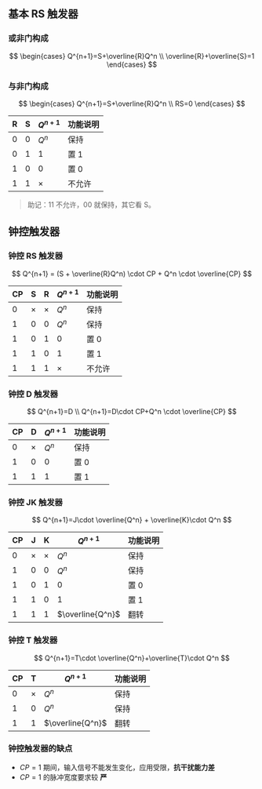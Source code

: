 ## 基本 RS 触发器

### 或非门构成

$$
\begin{cases}
Q^{n+1}=S+\overline{R}Q^n \\
\overline{R}+\overline{S}=1
\end{cases}
$$



### 与非门构成

$$
\begin{cases}
Q^{n+1}=S+\overline{R}Q^n \\
RS=0
\end{cases}
$$

| R    | S    | $Q^{n+1}$ | 功能说明 |
| ---- | ---- | --------- | -------- |
| 0    | 0    | $Q^n$     | 保持     |
| 0    | 1    | 1         | 置 1     |
| 1    | 0    | 0         | 置 0     |
| 1    | 1    | ×         | 不允许   |

> 助记：11 不允许，00 就保持，其它看 S。

## 钟控触发器

### 钟控 RS 触发器

$$
Q^{n+1} = (S + \overline{R}Q^n) \cdot CP + Q^n \cdot \overline{CP}
$$

| CP   | S    | R    | $Q^{n+1}$ | 功能说明 |
| ---- | ---- | ---- | --------- | -------- |
| 0    | ×    | ×    | $Q^n$     | 保持     |
| 1    | 0    | 0    | $Q^n$     | 保持     |
| 1    | 0    | 1    | 0         | 置 0     |
| 1    | 1    | 0    | 1         | 置 1     |
| 1    | 1    | 1    | ×         | 不允许   |

### 钟控 D 触发器

$$
Q^{n+1}=D \\
Q^{n+1}=D\cdot CP+Q^n \cdot \overline{CP}
$$

| CP   | D    | $Q^{n+1}$ | 功能说明 |
| ---- | ---- | --------- | -------- |
| 0    | ×    | $Q^n$     | 保持     |
| 1    | 0    | 0         | 置 0     |
| 1    | 1    | 1         | 置 1     |

### 钟控 JK 触发器

$$
Q^{n+1}=J\cdot \overline{Q^n} + \overline{K}\cdot Q^n
$$

| CP   | J    | K    | $Q^{n+1}$        | 功能说明 |
| ---- | ---- | ---- | ---------------- | -------- |
| 0    | ×    | ×    | $Q^n$            | 保持     |
| 1    | 0    | 0    | $Q^n$            | 保持     |
| 1    | 0    | 1    | 0                | 置 0     |
| 1    | 1    | 0    | 1                | 置 1     |
| 1    | 1    | 1    | $\overline{Q^n}$ | 翻转     |

### 钟控 T 触发器

$$
Q^{n+1}=T\cdot \overline{Q^n}+\overline{T}\cdot Q^n
$$

| CP   | T    | $Q^{n+1}$        | 功能说明 |
| ---- | ---- | ---------------- | -------- |
| 0    | ×    | $Q^n$            | 保持     |
| 1    | 0    | $Q^n$            | 保持     |
| 1    | 1    | $\overline{Q^n}$ | 翻转     |

### 钟控触发器的缺点

- $CP = 1$ 期间，输入信号不能发生变化，应用受限，**抗干扰能力差**
- $CP = 1$ 的脉冲宽度要求较 **严**

